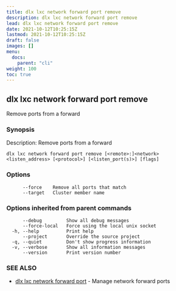 ```yaml
---
title: dlx lxc network forward port remove
description: dlx lxc network forward port remove
lead: dlx lxc network forward port remove
date: 2021-10-12T10:25:15Z
lastmod: 2021-10-12T10:25:15Z
draft: false
images: []
menu:
  docs:
    parent: "cli"
weight: 100
toc: true
---
```

## dlx lxc network forward port remove

Remove ports from a forward

### Synopsis

Description:
  Remove ports from a forward



```
dlx lxc network forward port remove [<remote>:]<network> <listen_address> [<protocol>] [<listen_port(s)>] [flags]
```

### Options

```
      --force    Remove all ports that match
      --target   Cluster member name
```

### Options inherited from parent commands

```
      --debug         Show all debug messages
      --force-local   Force using the local unix socket
  -h, --help          Print help
      --project       Override the source project
  -q, --quiet         Don't show progress information
  -v, --verbose       Show all information messages
      --version       Print version number
```

### SEE ALSO

* [dlx lxc network forward port](/docs/cmd/dlx_lxc_network_forward_port)	 - Manage network forward ports

